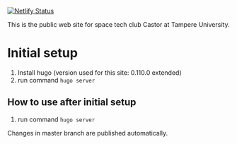 [![Netlify Status](https://api.netlify.com/api/v1/badges/db1573ad-2bf0-4832-9971-b1776c0a041f/deploy-status)](https://app.netlify.com/sites/avaruuskerho/deploys)

This is the public web site for space tech club Castor at Tampere University.

# Initial setup

1. Install hugo (version used for this site: 0.110.0 extended)
2. run command `hugo server`

## How to use after initial setup

1. run command `hugo server`

Changes in master branch are published automatically.
